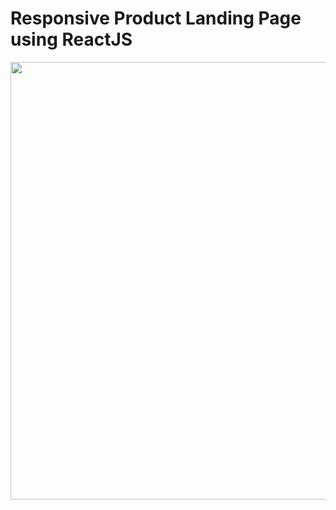 # Responsive Product Landing Page using ReactJS

<img src="https://github.com/ArunGovil/product-landing-page/blob/master/demo.png" width=700>

